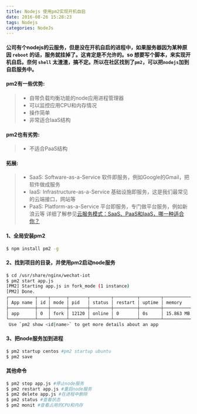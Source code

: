 ```yaml
---
title: Nodejs 使用pm2实现开机自启
date: 2016-08-26 15:28:23
tags: Nodejs
categories: NodeJs
---
```


#### 公司有个nodejs的云服务，但是没在开机自启的进程中，如果服务器因为某种原因 `reboot` 的话，服务就挂掉了。这肯定是不允许的。so 想要写个脚本，来实现开机自启。奈何 `shell` 太渣渣，搞不定。所以在社区找到了`pm2`，可以把`nodejs`加到自启服务中。

#### pm2有一些优势:
> * 自带负载均衡功能的node应用进程管理器
> * 可以监控应用CPU和内存情况
> * 操作简单
> * 非常适合IaaS结构

#### pm2也有劣势:
> * 不适合PaaS结构

#### 拓展:
> * SaaS: Software-as-a-Service 软件即服务，例如Google的Gmail，把软件做成服务
> * IaaS: Infrastructure-as-a-Service 基础设施即服务，这是我们最常见的云端接口，网站等
> * PaaS: Platform-as-a-Service 平台即服务，专门做平台服务，例如新浪云等
> 详细了解参见[云服务模式：SaaS、PaaS和IaaS，哪一种适合你？](http://cloud.51cto.com/art/201107/278903.htm)

#### 1、全局安装pm2

```bash
$ npm install pm2 -g
```
#### 2、找到项目的目录，并使用pm2启动node服务

```bash
$ cd /usr/share/nginx/wechat-iot
$ pm2 start app.js
[PM2] Starting app.js in fork_mode (1 instance)
[PM2] Done.
┌──────────┬────┬──────┬───────┬────────┬─────────┬────────┬─────────────┬──────────┐
│ App name │ id │ mode │ pid   │ status │ restart │ uptime │ memory      │ watching │
├──────────┼────┼──────┼───────┼────────┼─────────┼────────┼─────────────┼──────────┤
│ app      │ 0  │ fork │ 12120 │ online │ 0       │ 0s     │ 15.863 MB   │ disabled │
└──────────┴────┴──────┴───────┴────────┴─────────┴────────┴─────────────┴──────────┘
 Use `pm2 show <id|name>` to get more details about an app
```

#### 3、把node服务加到进程

```bash
$ pm2 startup centos #pm2 startup ubuntu
$ pm2 save 
```

#### 其他命令

```bash
$ pm2 stop app.js #停止node服务
$ pm2 restart app.js #重启node服务
$ pm2 delete app.js #在进程中删除
$ pm2 status #查看状态
$ pm2 monit #查看占用的CPU和内存
```

